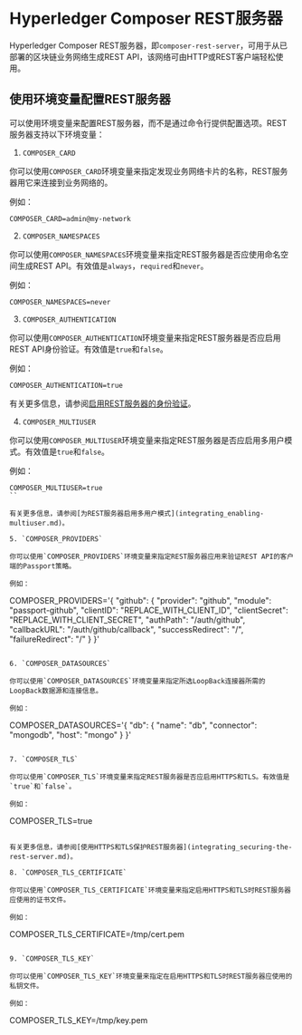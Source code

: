 # Hyperledger Composer REST服务器

Hyperledger Composer REST服务器，即`composer-rest-server`，可用于从已部署的区块链业务网络生成REST API，该网络可由HTTP或REST客户端轻松使用。

## 使用环境变量配置REST服务器

可以使用环境变量来配置REST服务器，而不是通过命令行提供配置选项。REST服务器支持以下环境变量：

1. `COMPOSER_CARD`

你可以使用`COMPOSER_CARD`环境变量来指定发现业务网络卡片的名称，REST服务器用它来连接到业务网络的。

例如：
```
COMPOSER_CARD=admin@my-network
```

2. `COMPOSER_NAMESPACES`

你可以使用`COMPOSER_NAMESPACES`环境变量来指定REST服务器是否应使用命名空间生成REST API。有效值是`always`，`required`和`never`。

例如：
```
COMPOSER_NAMESPACES=never
```

3. `COMPOSER_AUTHENTICATION`

你可以使用`COMPOSER_AUTHENTICATION`环境变量来指定REST服务器是否应启用REST API身份验证。有效值是`true`和`false`。

例如：
```
COMPOSER_AUTHENTICATION=true
```

有关更多信息，请参阅[启用REST服务器的身份验证](integrating_enabling-rest-authentication.md)。

4. `COMPOSER_MULTIUSER`

你可以使用`COMPOSER_MULTIUSER`环境变量来指定REST服务器是否应启用多用户模式。有效值是`true`和`false`。

例如：
```
COMPOSER_MULTIUSER=true
``

有关更多信息，请参阅[为REST服务器启用多用户模式](integrating_enabling-multiuser.md)。

5. `COMPOSER_PROVIDERS`

你可以使用`COMPOSER_PROVIDERS`环境变量来指定REST服务器应用来验证REST API的客户端的Passport策略。

例如：
```
   COMPOSER_PROVIDERS='{
     "github": {
       "provider": "github",
       "module": "passport-github",
       "clientID": "REPLACE_WITH_CLIENT_ID",
       "clientSecret": "REPLACE_WITH_CLIENT_SECRET",
       "authPath": "/auth/github",
       "callbackURL": "/auth/github/callback",
       "successRedirect": "/",
       "failureRedirect": "/"
     }
   }'
```

6. `COMPOSER_DATASOURCES`

你可以使用`COMPOSER_DATASOURCES`环境变量来指定所选LoopBack连接器所需的LoopBack数据源和连接信息。

例如：
```
   COMPOSER_DATASOURCES='{
     "db": {
       "name": "db",
       "connector": "mongodb",
       "host": "mongo"
     }
   }'
```

7. `COMPOSER_TLS`

你可以使用`COMPOSER_TLS`环境变量来指定REST服务器是否应启用HTTPS和TLS。有效值是`true`和`false`。

例如：
```
   COMPOSER_TLS=true
```

有关更多信息，请参阅[使用HTTPS和TLS保护REST服务器](integrating_securing-the-rest-server.md)。

8. `COMPOSER_TLS_CERTIFICATE`

你可以使用`COMPOSER_TLS_CERTIFICATE`环境变量来指定启用HTTPS和TLS时REST服务器应使用的证书文件。

例如：
```
   COMPOSER_TLS_CERTIFICATE=/tmp/cert.pem
```

9. `COMPOSER_TLS_KEY`

你可以使用`COMPOSER_TLS_KEY`环境变量来指定在启用HTTPS和TLS时REST服务器应使用的私钥文件。

例如：
```
   COMPOSER_TLS_KEY=/tmp/key.pem
```
